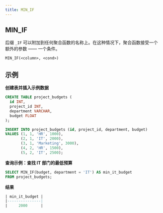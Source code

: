 ```yaml
---
title: MIN_IF
---
```


## MIN_IF 

后缀 `_IF` 可以附加到任何聚合函数的名称上。在这种情况下，聚合函数接受一个额外的参数 —— 一个条件。

```
MIN_IF(<column>, <cond>)
```

## 示例

**创建表并插入示例数据**
```sql
CREATE TABLE project_budgets (
  id INT,
  project_id INT,
  department VARCHAR,
  budget FLOAT
);

INSERT INTO project_budgets (id, project_id, department, budget)
VALUES (1, 1, 'HR', 1000),
       (2, 1, 'IT', 2000),
       (3, 1, 'Marketing', 3000),
       (4, 2, 'HR', 1500),
       (5, 2, 'IT', 2500);
```

**查询示例：查找 IT 部门的最低预算**

```sql
SELECT MIN_IF(budget, department = 'IT') AS min_it_budget
FROM project_budgets;
```

**结果**
```sql
| min_it_budget |
|---------------|
|     2000      |
```